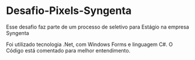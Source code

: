 # Desafio-Pixels-Syngenta
Esse desafio faz parte de um processo de seletivo para Estágio na empresa Syngenta 

Foi utilizado tecnologia .Net, com Windows Forms e linguagem C#. 
O Código está comentado para melhor entendimento.

